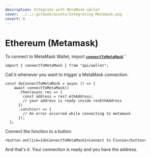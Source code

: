 ```yaml
---
description: Integrate with MetaMask wallet
cover: ../../.gitbook/assets/Integrating Metamask.png
coverY: 0
---
```


# Ethereum (Metamask)

To connect to MetaMask Wallet, import [**`connectToMetaMask`**](https://github.com/koii-network/crowdfunding/blob/master/src/api/wallet.ts)**``**

```
import { connectToMetaMask } from "api/wallet";
```

Call it whenever you want to trigger a MetaMask connection.

```
const doConnectToMetaMask = async () => {
    await connectToMetaMask()
      .then(async res => {
        const address = res?.ethAddress;
        // your address is ready inside resEthAddress
      })
      .catch(err => {
        // An error occurred while connecting to metamask
      });
  };
```

Connect the function to a button.

```
<button onClick={doConnectToMetaMask}>Connect to Finnie</button>
```

And that's it. Your connection is ready and you have the address.
